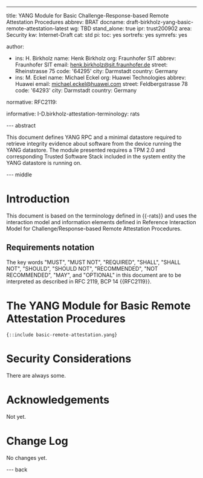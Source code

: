 ---
title: YANG Module for Basic Challenge-Response-based Remote Attestation Procedures
abbrev: BRAT
docname: draft-birkholz-yang-basic-remote-attestation-latest
wg: TBD
stand_alone: true
ipr: trust200902
area: Security
kw: Internet-Draft
cat:  std
pi:
  toc: yes
  sortrefs: yes
  symrefs: yes

author:
- ins: H. Birkholz
  name: Henk Birkholz
  org: Fraunhofer SIT
  abbrev: Fraunhofer SIT
  email: henk.birkholz@sit.fraunhofer.de
  street: Rheinstrasse 75
  code: '64295'
  city: Darmstadt
  country: Germany
- ins: M. Eckel
  name: Michael Eckel
  org: Huawei Technologies
  abbrev: Huawei
  email: michael.eckel@huawei.com
  street: Feldbergstrasse 78
  code: '64293'
  city: Darmstadt
  country: Germany

normative:
  RFC2119:

informative:
  I-D.birkholz-attestation-terminology: rats

--- abstract

This document defines YANG RPC and a minimal datastore required to retrieve integrity evidence about software from the device running the YANG datastore. The module presented requires a TPM 2.0 and corresponding Trusted Software Stack included in the system entity the YANG datastore is running on.

--- middle

# Introduction

This document is based on the terminology defined in {{-rats}} and uses the interaction model and information elements defined in Reference Interaction Model for Challenge/Response-based Remote Attestation Procedures.

## Requirements notation

The key words "MUST", "MUST NOT", "REQUIRED", "SHALL", "SHALL NOT",
"SHOULD", "SHOULD NOT", "RECOMMENDED", "NOT RECOMMENDED", "MAY", and
"OPTIONAL" in this document are to be interpreted as described in RFC
2119, BCP 14 {{RFC2119}}.

# The YANG Module for Basic Remote Attestation Procedures

~~~ CDDL
{::include basic-remote-attestation.yang}
~~~

#  Security Considerations

There are always some.

#  Acknowledgements

Not yet.

#  Change Log

No changes yet.

--- back
